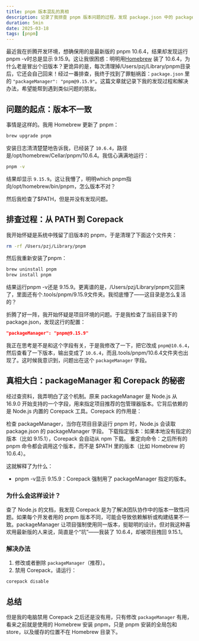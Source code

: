 ```yaml
---
title: pnpm 版本混乱的真相
description: 记录了我排查 pnpm 版本问题的过程，发现 package.json 中的 packageManager 字段会自动影响使用的pnpm版本
duration: 5min
date: 2025-03-18
tags: [pnpm]
---
```


最近我在折腾开发环境，想确保用的是最新版的 pnpm 10.6.4，结果却发现运行<Command>pnpm -v</Command>时总是显示 9.15.9。这让我很困惑：明明用[Homebrew](https://brew.sh/) 装了 10.6.4，为什么老是冒出个旧版本？更诡异的是，每次清理掉<Path>/Users/pzj/Library/pnpm</Path>目录后，它还会自己回来！经过一番排查，我终于找到了罪魁祸首：`package.json` 里的 `"packageManager": "pnpm@9.15.9"`。这篇文章就记录下我的发现过程和解决办法，希望能帮到遇到类似问题的朋友。

## 问题的起点：版本不一致

事情是这样的。我用 Homebrew 更新了 pnpm：

```bash
brew upgrade pnpm
```

安装日志清清楚楚地告诉我，已经装了 `10.6.4`，路径是<Path>/opt/homebrew/Cellar/pnpm/10.6.4</Path>。我信心满满地运行：

```bash
pnpm -v
```

结果却显示 `9.15.9`。这让我懵了，明明<Command>which pnpm</Command>指向<Path>/opt/homebrew/bin/pnpm</Path>，怎么版本不对？

然后我检查了<Path>$PATH</Path>，但是并没有发现问题。

## 排查过程：从 PATH 到 Corepack

我开始怀疑是系统中残留了旧版本的 pnpm，于是清理了下面这个文件夹：

```bash
rm -rf /Users/pzj/Library/pnpm
```

然后我重新安装了pnpm：

```bash
brew uninstall pnpm
brew install pnpm
```

结果运行<Command>pnpm -v</Command>还是 9.15.9。更离谱的是，<Path>/Users/pzj/Library/pnpm</Path>又回来了，里面还有个<Path>.tools/pnpm/9.15.9</Path>文件夹。我彻底懵了——这目录是怎么复活的？

折腾了好一阵，我开始怀疑是项目环境的问题。于是我检查了当前目录下的 <Major>package.json</Major>，发现这行的配置：

```json
"packageManager": "pnpm@9.15.9"
```

我正在思考是不是和这个字段有关，于是我修改了一下，把它改成 `pnpm@10.6.4`，然后查看了一下版本，输出变成了 `10.6.4`，而且<Path>.tools/pnpm/10.6.4</Path>文件夹也出现了。这时候我意识到，问题出在这个 `packageManager` 字段。

## 真相大白：packageManager 和 Corepack 的秘密

经过查资料，我弄明白了这个机制。原来 packageManager 是 Node.js 从 16.9.0 开始支持的一个字段，用来指定项目推荐的包管理器版本。它背后依赖的是 Node.js 内置的 Corepack 工具。Corepack 的作用是：

检查 packageManager，当你在项目目录运行 pnpm 时，Node.js 会读取 package.json 的 packageManager 字段。
下载指定版本：如果本地没有指定的版本（比如 9.15.1），Corepack 会自动从 npm 下载。
重定向命令：之后所有的 pnpm 命令都会调用这个版本，而不是 $PATH 里的版本（比如 Homebrew 的 10.6.4）。

这就解释了为什么：

- <Command>pnpm -v</Command>显示 9.15.9：Corepack 强制用了 packageManager 指定的版本。

### 为什么会这样设计？

查了 Node.js 的文档，我发现 Corepack 是为了解决团队协作中的版本一致性问题。如果每个开发者用的 pnpm 版本不同，可能会导致依赖解析或构建结果不一致。packageManager 让项目强制使用同一版本，挺聪明的设计。但对我这种喜欢用最新版的人来说，简直是个“坑”——我装了 10.6.4，却被项目拽回 9.15.1。

### 解决办法

1. 修改或者删除 `packageManager`（推荐）。
2. 禁用 Corepack，请运行：
```bash
corepack disable
```

## 总结

但是我的电脑禁用 Corepack 之后还是没有用，只有修改 `packageManager` 有用，看来之前就是使用的 Homebrew 安装 pnpm，只是 pnpm 安装的全局包和 store，以及缓存的位置不在 Homebrew 目录下。
